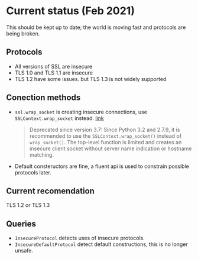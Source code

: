 # Current status (Feb 2021)

This should be kept up to date; the world is moving fast and protocols are being broken.

## Protocols

- All versions of SSL are insecure
- TLS 1.0 and TLS 1.1 are insecure
- TLS 1.2 have some issues. but TLS 1.3 is not widely supported

## Conection methods

- `ssl.wrap_socket` is creating insecure connections, use `SSLContext.wrap_socket` instead. [link](https://docs.python.org/3/library/ssl.html#ssl.wrap_socket)
    > Deprecated since version 3.7: Since Python 3.2 and 2.7.9, it is recommended to use the `SSLContext.wrap_socket()` instead of `wrap_socket()`. The top-level function is limited and creates an insecure client socket without server name indication or hostname matching.
- Default consteructors are fine, a fluent api is used to constrain possible protocols later.

## Current recomendation

TLS 1.2 or TLS 1.3

## Queries

- `InsecureProtocol` detects uses of insecure protocols.
- `InsecureDefaultProtocol` detect default constructions, this is no longer unsafe.
